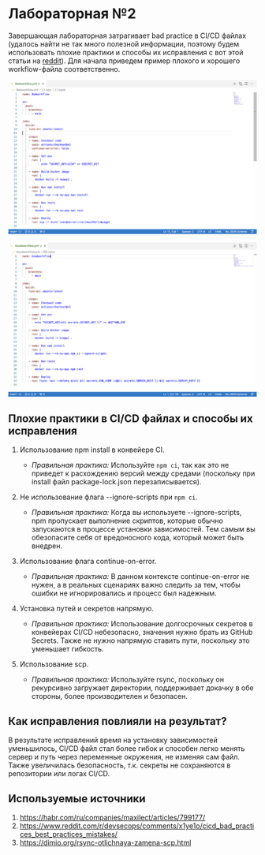 # Лабораторная №2

Завершающая лабораторная затрагивает bad practice в СI/CD файлах (удалось найти не так много полезной информации, поэтому будем использовать плохие практики и способы их исправления с вот этой статьи на [reddit](https://www.reddit.com/r/devsecops/comments/x1ye1o/cicd_bad_practices_best_practices_mistakes/)). Для начала приведем пример плохого и хорошего workflow-файла соответственно.

![_Плохой CI/CD_](./assets/1.png)

![_Хороший CI/CD_](./assets/2.png)

## Плохие практики в CI/CD файлах и способы их исправления

1. Использование npm install в конвейере CI.  

    * _Правильная практика:_ Используйте `npm ci`, так как это не приведет к расхождению версий между средами (поскольку при install файл package-lock.json перезаписывается).

2. Не использование флага --ignore-scripts при `npm ci`.

    * _Правильная практика:_ Когда вы используете --ignore-scripts, npm пропускает выполнение скриптов, которые обычно запускаются в процессе установки зависимостей. Тем самым вы обезопасите себя от вредоносного кода, который может быть внедрен.

3. Использование флага continue-on-error.  

    * _Правильная практика:_ В данном контексте continue-on-error не нужен, а в реальных сценариях важно следить за тем, чтобы ошибки не игнорировались и процесс был надежным.

4. Установка путей и секретов напрямую.

    * _Правильная практика:_ Использование долгосрочных секретов в конвейерах CI/CD небезопасно, значения нужно брать из GitHub Secrets. Также не нужно напрямую ставить пути, поскольку это уменьшает гибкость.

5. Использование scp.  

    * _Правильная практика:_ Используйте rsync, поскольку он рекурсивно загружает директории, поддерживает докачку в обе стороны, более производителен и безопасен.

## Как исправления повлияли на результат?

В результате исправлений время на установку зависимостей уменьшилось, CI/CD файл стал более гибок и способен легко менять сервер и путь через переменные окружения, не изменяя сам файл. Также увеличилась безопасность, т.к. секреты не сохраняются в репозитории или логах CI/CD.

## Используемые источники

1. <https://habr.com/ru/companies/maxilect/articles/799177/>
2. <https://www.reddit.com/r/devsecops/comments/x1ye1o/cicd_bad_practices_best_practices_mistakes/>
3. <https://dimio.org/rsync-otlichnaya-zamena-scp.html>
